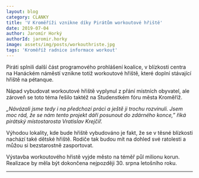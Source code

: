 ```yaml
---
layout: blog
category: CLANKY
title: 'V Kroměříži vznikne díky Pirátům workoutové hřiště'
date: 2019-07-04
author: Jaromír Horký
authorId: jaromir.horky
image: assets/img/posts/workouthriste.jpg
tags: 'Kroměříž radnice informace workout'
---
```

Piráti splnili další část programového prohlášení koalice, v blízkosti centra na Hanáckém náměstí vznikne totiž workoutové hřiště, které doplní stávající hřiště na pétanque.

Nápad vybudovat workoutové hřiště vyplynul z přání místních obyvatel, ale zároveň se toto téma řešilo taktéž na Studenstkém fóru města Kroměříž. 

*„Návázali jsme tedy i na předchozí práci a ještě ji trochu rozvinuli. Jsem moc rád, že se nám tento projekt dáří posunout do zdárného konce,” říká pirátský místostarosta Vratislav Krejčíř.*

Výhodou lokality, kde bude hřiště vybudováno je fakt, že se v těsné blízkosti nachází také dětské hřiště. Rodiče tak budou mít na dohled své ratolesti a můžou si bezstarostně zasportovat.

Výstavba workoutového hřistě vyjde město na téměř půl milionu korun. Realizace by měla být dokončena nejpozději 30. srpna letošního roku.

---
